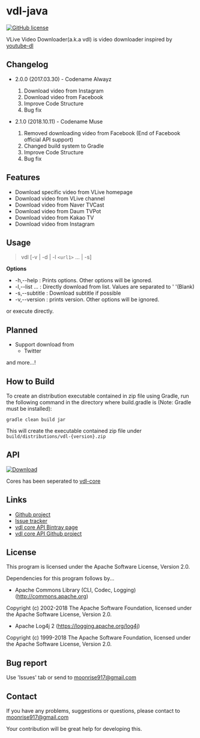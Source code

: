 # vdl-java

[![GitHub license](https://img.shields.io/badge/license-Apache%202-blue.svg)](https://raw.githubusercontent.com/qscx9512/vdl-java/master/LICENSE)

VLive Video Downloader(a.k.a vdl) is video downloader inspired by [youtube-dl](https://github.com/rg3/youtube-dl)



## Changelog

 - 2.0.0 (2017.03.30) - Codename Alwayz
   1. Download video from Instagram
   2. Download video from Facebook
   3. Improve Code Structure
   4. Bug fix

 - 2.1.0 (2018.10.11) - Codename Muse
   1. Removed downloading video from Facebook (End of Facebook official API support)
   2. Changed build system to Gradle
   3. Improve Code Structure
   4. Bug fix
  
## Features

 - Download specific video from VLive homepage
 - Download video from VLive channel
 - Download video from Naver TVCast
 - Download video from Daum TVPot
 - Download video from Kakao TV
 - Download video from Instagram
 
 
## Usage

> vdl [-v | -d | -l `<url1>` ... | -s] 

**Options**
 - -h,--help :                     Prints options. Other options will be ignored.
 - -l,--list <arg1> <arg2> ... :   Directly download from list. Values are separated to ' '(Blank)
 - -s,--subtitle :                 Download subtitle if possible
 - -v,--version :                  prints version. Other options will be ignored.

or execute directly.



## Planned

 - Support download from
   - Twitter

and more...!



## How to Build

To create an distribution executable contained in zip file using Gradle, 
run the following command in the directory where build.gradle is (Note: Gradle must be installed):

    gradle clean build jar

This will create the executable contained zip file under `build/distributions/vdl-{version}.zip`

## API

[ ![Download](https://api.bintray.com/packages/polaris9017/vdl/vdl-core/images/download.svg) ](https://bintray.com/polaris9017/vdl/vdl-core/_latestVersion)

Cores has been seperated to [vdl-core](https://github.com/polaris9017/vdl-core)



## Links
- [Github project](https://github.com/polaris9017/vdl-java)
- [Issue tracker](https://github.com/polaris9017/vdl-java/issues)
- [vdl core API Bintray page](https://bintray.com/polaris9017/vdl/vdl-core)
- [vdl core API Github project](https://github.com/polaris9017/vdl-core)


## License

This program is licensed under the Apache Software License, Version 2.0.
 
 Dependencies for this program follows by...


 - Apache Commons Library (CLI, Codec, Logging) (http://commons.apache.org)
 
 Copyright (c) 2002-2018 The Apache Software Foundation, licensed under the Apache Software License, Version 2.0.
 
  - Apache Log4j 2 (https://logging.apache.org/log4j)
  
  Copyright (c) 1999-2018 The Apache Software Foundation, licensed under the Apache Software License, Version 2.0.

 
 ## Bug report
 
 
 Use 'Issues' tab or send to moonrise917@gmail.com


## Contact

If you have any problems, suggestions or questions, please contact to moonrise917@gmail.com

Your contribution will be great help for developing this.
